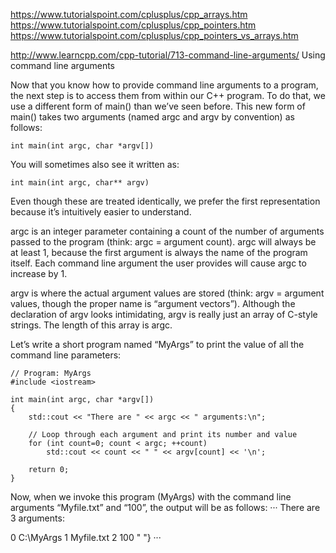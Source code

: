 https://www.tutorialspoint.com/cplusplus/cpp_arrays.htm
https://www.tutorialspoint.com/cplusplus/cpp_pointers.htm
https://www.tutorialspoint.com/cplusplus/cpp_pointers_vs_arrays.htm



http://www.learncpp.com/cpp-tutorial/713-command-line-arguments/
Using command line arguments

Now that you know how to provide command line arguments to a program, the next step is to access them from within our C++ program. To do that, we use a different form of main() than we’ve seen before. This new form of main() takes two arguments (named argc and argv by convention) as follows:
```
int main(int argc, char *argv[])
```
You will sometimes also see it written as:

```
int main(int argc, char** argv)
```
Even though these are treated identically, we prefer the first representation because it’s intuitively easier to understand.

argc is an integer parameter containing a count of the number of arguments passed to the program (think: argc = argument count). argc will always be at least 1, because the first argument is always the name of the program itself. Each command line argument the user provides will cause argc to increase by 1.

argv is where the actual argument values are stored (think: argv = argument values, though the proper name is “argument vectors”). Although the declaration of argv looks intimidating, argv is really just an array of C-style strings. The length of this array is argc.

Let’s write a short program named “MyArgs” to print the value of all the command line parameters:
```
// Program: MyArgs
#include <iostream>
 
int main(int argc, char *argv[])
{
    std::cout << "There are " << argc << " arguments:\n";
 
    // Loop through each argument and print its number and value
    for (int count=0; count < argc; ++count)
        std::cout << count << " " << argv[count] << '\n';
 
    return 0;
}
```
Now, when we invoke this program (MyArgs) with the command line arguments “Myfile.txt” and “100”, the output will be as follows:
···
There are 3 arguments:

0 C:\MyArgs
1 Myfile.txt
2 100 " "}
···


